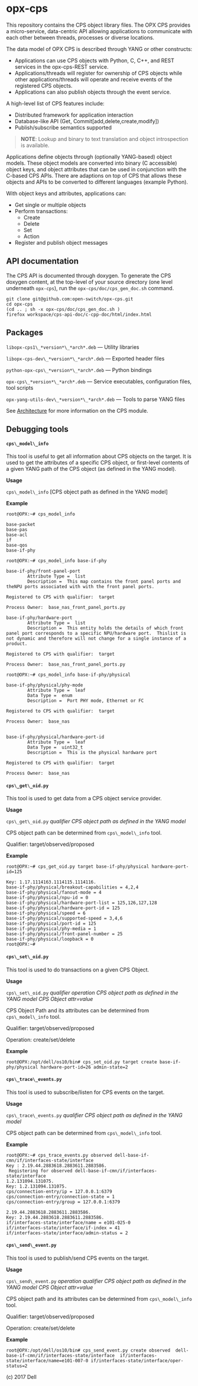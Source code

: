 # opx-cps
This repository contains the CPS object library files. The OPX CPS provides a micro-service, data-centric API allowing applications to communicate with each other between threads, processes or diverse locations.

The data model of OPX CPS is described through YANG or other constructs:
- Applications can use CPS objects with Python, C, C++, and REST services in the opx-cps-REST service. 
- Applications/threads will register for ownership of CPS objects while other applications/threads will operate and receive events of the registered CPS objects. 
- Applications can also publish objects through the event service.

A high-level list of CPS features include:
- Distributed framework for application interaction
- Database-like API (Get, Commit[add,delete,create,modify])
- Publish/subscribe semantics supported

> **NOTE**: Lookup and binary to text translation and object introspection is available.

Applications define objects through (optionally YANG-based) object models. These object models are converted into binary (C accessible) object keys, and object attributes that can be used in conjunction with the C-based CPS APIs. There are adaptions on top of CPS that allows these objects and APIs to be converted to different languages (example Python).

With object keys and attributes, applications can:
- Get single or multiple objects
- Perform transactions:
   - Create
   - Delete
   - Set
   - Action
- Register and publish object messages

## API documentation
The CPS API is documented through doxygen. To generate the CPS doxygen content, at the top-level of your source directory (one level underneath `opx-cps`), run the `opx-cps/doc/cps_gen_doc.sh` command.  
    
    git clone git@github.com:open-switch/opx-cps.git
    cd opx-cps
    (cd .. ; sh -x opx-cps/doc/cps_gen_doc.sh )
    firefox workspace/cps-api-doc/c-cpp-doc/html/index.html

## Packages
`libopx-cps1\_*version*\_*arch*.deb` — Utility libraries

`libopx-cps-dev\_*version*\_*arch*.deb` — Exported header files

`python-opx-cps\_*version*\_*arch*.deb` — Python bindings

`opx-cps\_*version*\_*arch*.deb` — Service executables, configuration files, tool scripts 

`opx-yang-utils-dev\_*version*\_*arch*.deb` — Tools to parse YANG files

See [Architecture](https://github.com/open-switch/opx-docs/wiki/Architecture) for more information on the CPS module.

## Debugging tools

#### `cps\_model\_info` 
This tool is useful to get all information about CPS objects on the target. It is used to get the attributes of a specific CPS object, or first-level contents of a given YANG path of the CPS object (as defined in the YANG model).

**Usage**

`cps\_model\_info` [CPS object path as defined in the YANG model]

**Example**

```
root@OPX:~# cps_model_info

base-packet
base-pas
base-acl
if
base-qos
base-if-phy
```

```
root@OPX:~# cps_model_info base-if-phy

base-if-phy/front-panel-port
        Attribute Type =  list
        Description =  This map contains the front panel ports and theNPU ports associated with with the front panel ports.

Registered to CPS with qualifier:  target

Process Owner:  base_nas_front_panel_ports.py

base-if-phy/hardware-port
        Attribute Type =  list
        Description =  This entity holds the details of which front panel port corresponds to a specific NPU/hardware port.  Thislist is not dynamic and therefore will not change for a single instance of a product.

Registered to CPS with qualifier:  target

Process Owner:  base_nas_front_panel_ports.py
```

```
root@OPX:~# cps_model_info base-if-phy/physical

base-if-phy/physical/phy-mode
        Attribute Type =  leaf
        Data Type =  enum
        Description =  Port PHY mode, Ethernet or FC

Registered to CPS with qualifier:  target

Process Owner:  base_nas


base-if-phy/physical/hardware-port-id
        Attribute Type =  leaf
        Data Type =  uint32_t
        Description =  This is the physical hardware port

Registered to CPS with qualifier:  target

Process Owner:  base_nas
```

#### `cps\_get\_oid.py`

This tool is used to get data from a CPS object service provider.

**Usage**

`cps\_get\_oid.py` *qualifier* *CPS object path as defined in the YANG model*

CPS object path can be determined from `cps\_model\_info` tool.

Qualifier: target/observed/proposed

**Example**

```
root@OPX:~# cps_get_oid.py target base-if-phy/physical hardware-port-id=125

Key: 1.17.1114163.1114115.1114116.
base-if-phy/physical/breakout-capabilities = 4,2,4
base-if-phy/physical/fanout-mode = 4
base-if-phy/physical/npu-id = 0
base-if-phy/physical/hardware-port-list = 125,126,127,128
base-if-phy/physical/hardware-port-id = 125
base-if-phy/physical/speed = 6
base-if-phy/physical/supported-speed = 3,4,6
base-if-phy/physical/port-id = 125
base-if-phy/physical/phy-media = 1
base-if-phy/physical/front-panel-number = 25
base-if-phy/physical/loopback = 0
root@OPX:~#                             
```

#### `cps\_set\_oid.py`

This tool is used to do transactions on a given CPS Object.

**Usage**

`cps\_set\_oid.py` *qualifier* *operation* *CPS object path as defined in the YANG model* *CPS Object attr=value*

CPS Object Path and its attributes can be determined from `cps\_model\_info` tool.

Qualifier: target/observed/proposed

Operation: create/set/delete

**Example**

```
root@OPX:/opt/dell/os10/bin# cps_set_oid.py target create base-if-phy/physical hardware-port-id=26 admin-state=2
```

#### `cps\_trace\_events.py`

This tool is used to subscribe/listen for CPS events on the target.

**Usage**

`cps\_trace\_events.py` *qualifier* *CPS object path as defined in the YANG model*

CPS object path can be determined from `cps\_model\_info` tool.

**Example**

```
root@OPX:~# cps_trace_events.py observed dell-base-if-cmn/if/interfaces-state/interface
Key : 2.19.44.2883618.2883611.2883586.
 Registering for observed dell-base-if-cmn/if/interfaces-state/interface
1.2.131094.131075.
Key: 1.2.131094.131075.
cps/connection-entry/ip = 127.0.0.1:6379
cps/connection-entry/connection-state = 1
cps/connection-entry/group = 127.0.0.1:6379

2.19.44.2883618.2883611.2883586.
Key: 2.19.44.2883618.2883611.2883586.
if/interfaces-state/interface/name = e101-025-0
if/interfaces-state/interface/if-index = 41
if/interfaces-state/interface/admin-status = 2
```                                                     

#### `cps\_send\_event.py`

This tool is used to publish/send CPS events on the target.

**Usage**

`cps\_send\_event.py` *operation* *qualifier* *CPS object path as defined in the YANG model* *CPS Object attr=value*

CPS object path and its attributes can be determined from `cps\_model\_info` tool.

Qualifier: target/observed/proposed

Operation: create/set/delete

**Example**

```
root@OPX:/opt/dell/os10/bin# cps_send_event.py create observed  dell-base-if-cmn/if/interfaces-state/interface  if/interfaces-state/interface/name=e101-007-0 if/interfaces-state/interface/oper-status=2
```

(c) 2017 Dell
